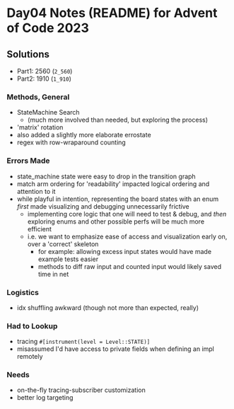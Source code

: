 # Day04 Notes (README) for Advent of Code 2023

## Solutions
- Part1: 2560 (`2_560`)
- Part2: 1910 (`1_910`)

### Methods, General
- StateMachine Search
  - (much more involved than needed, but exploring the process)
- 'matrix' rotation
- also added a slightly more elaborate errostate
- regex with row-wraparound counting

### Errors Made
- state_machine state were easy to drop in the transition graph
- match arm ordering for 'readability' impacted logical ordering and attention to it
- while playful in intention, representing the board states with an enum *first* made visualizing and debugging unnecessarily frictive
  - implementing core logic that one will need to test & debug, and *then* exploring enums and other possible perfs will be much more efficient
  - i.e. we want to emphasize ease of access and visualization early on, over a 'correct' skeleton
    - for example: allowing excess input states would have made example tests easier
    - methods to diff raw input and counted input would likely saved time in net

### Logistics
- idx shuffling awkward (though not more than expected, really)

### Had to Lookup
- tracing `#[instrument(level = Level::STATE)]`
- misassumed I'd have access to private fields when defining an impl remotely

### Needs
- on-the-fly tracing-subscriber customization
- better log targeting
